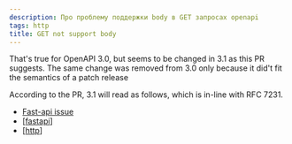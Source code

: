 ```yaml
---
description: Про проблему поддержки body в GET запросах openapi
tags: http
title: GET not support body
---
```

That's true for OpenAPI 3.0, but seems to be changed in 3.1 as this PR suggests. The same change was removed from 3.0 only because it did't fit the semantics of a patch release

According to the PR, 3.1 will read as follows, which is in-line with RFC 7231.

- [Fast-api issue](https://github.com/tiangolo/fastapi/issues/2004)
- [[fastapi]]
- [[http]]

[//begin]: # "Autogenerated link references for markdown compatibility"
[fastapi]: fastapi "Fastapi"
[http]: ../lists/http "Http"
[//end]: # "Autogenerated link references"